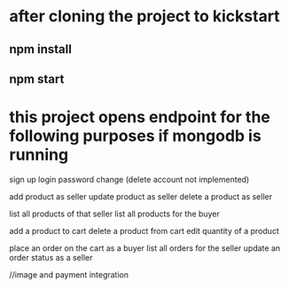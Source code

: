 # after cloning the project to kickstart
## npm install
## npm start

# this project opens endpoint for the following purposes if mongodb is running
sign up
login
password change
(delete account not implemented)

add product as seller
update product as seller
delete a product as seller

list all products of that seller
list all products for the buyer

add a product to cart
delete a product from cart
edit quantity of a product

place an order on the cart as a buyer
list all orders for the seller
update an order status as a seller

//image and payment integration